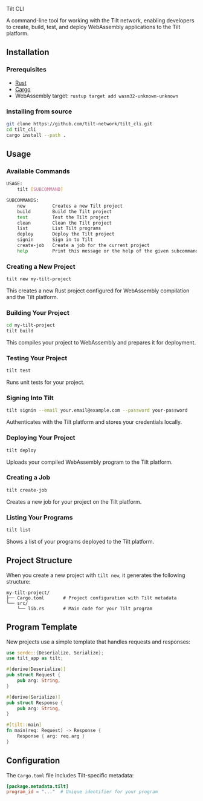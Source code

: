 Tilt CLI

A command-line tool for working with the Tilt network, enabling developers to create, build, test, and deploy WebAssembly applications to the Tilt platform.

## Installation

### Prerequisites

- [Rust](https://www.rust-lang.org/tools/install)
- [Cargo](https://doc.rust-lang.org/cargo/getting-started/installation.html)
- WebAssembly target: `rustup target add wasm32-unknown-unknown`

### Installing from source

```bash
git clone https://github.com/tilt-network/tilt_cli.git
cd tilt_cli
cargo install --path .
```

## Usage

### Available Commands

```bash
USAGE:
    tilt [SUBCOMMAND]

SUBCOMMANDS:
    new          Creates a new Tilt project
    build        Build the Tilt project
    test         Test the Tilt project
    clean        Clean the Tilt project
    list         List Tilt programs
    deploy       Deploy the Tilt project
    signin       Sign in to Tilt
    create-job   Create a job for the current project
    help         Print this message or the help of the given subcommand(s)
```

### Creating a New Project

```bash
tilt new my-tilt-project
```

This creates a new Rust project configured for WebAssembly compilation and the Tilt platform.

### Building Your Project

```bash
cd my-tilt-project
tilt build
```

This compiles your project to WebAssembly and prepares it for deployment.

### Testing Your Project

```bash
tilt test
```

Runs unit tests for your project.

### Signing Into Tilt

```bash
tilt signin --email your.email@example.com --password your-password
```

Authenticates with the Tilt platform and stores your credentials locally.

### Deploying Your Project

```bash
tilt deploy
```

Uploads your compiled WebAssembly program to the Tilt platform.

### Creating a Job

```bash
tilt create-job
```

Creates a new job for your project on the Tilt platform.

### Listing Your Programs

```bash
tilt list
```

Shows a list of your programs deployed to the Tilt platform.

## Project Structure

When you create a new project with `tilt new`, it generates the following structure:

```
my-tilt-project/
├── Cargo.toml       # Project configuration with Tilt metadata
└── src/
    └── lib.rs       # Main code for your Tilt program
```

## Program Template

New projects use a simple template that handles requests and responses:

```rust
use serde::{Deserialize, Serialize};
use tilt_app as tilt;

#[derive(Deserialize)]
pub struct Request {
    pub arg: String,
}

#[derive(Serialize)]
pub struct Response {
    pub arg: String,
}

#[tilt::main]
fn main(req: Request) -> Response {
    Response { arg: req.arg }
}
```

## Configuration

The `Cargo.toml` file includes Tilt-specific metadata:

```toml
[package.metadata.tilt]
program_id = "..."  # Unique identifier for your program
```
